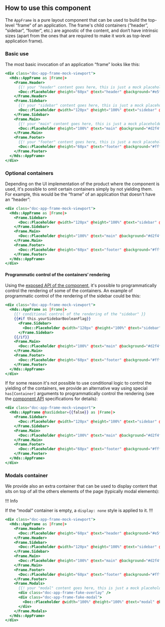 ## How to use this component

The `AppFrame` is a pure layout component that can be used to build the top-level “frame“ of an application. The frame's child containers (“header”, “sidebar“, “footer“, etc.) are agnostic of the content, and don‘t have intrinsic sizes (apart from the ones that are required to make it work as top-level application frame).

### Basic use

The most basic invocation of an application “frame” looks like this:

```handlebars
<div class="doc-app-frame-mock-viewport">
  <Hds::AppFrame as |Frame|>
    <Frame.Header>
      {{! your "header" content goes here, this is just a mock placeholder }}
      <Doc::Placeholder @height="60px" @text="header" @background="#e5ffd2" />
    </Frame.Header>
    <Frame.Sidebar>
      {{! your "sidebar" content goes here, this is just a mock placeholder }}
      <Doc::Placeholder @width="120px" @height="100%" @text="sidebar" @background="#e4c5f3" />
    </Frame.Sidebar>
    <Frame.Main>
      {{! your "main" content goes here, this is just a mock placeholder }}
      <Doc::Placeholder @height="100%" @text="main" @background="#d2f4ff" />
    </Frame.Main>
    <Frame.Footer>
      {{! your "footer" content goes here, this is just a mock placeholder }}
      <Doc::Placeholder @height="60px" @text="footer" @background="#fff8d2" />
    </Frame.Footer>
  </Hds::AppFrame>
</div>
```

### Optional containers

Depending on the UI implementation of the product where the component is used, it's possible to omit certain containers simply by not yielding them. For example, this would be the “frame” of an application that doesn't have an “header”:

```handlebars
<div class="doc-app-frame-mock-viewport">
  <Hds::AppFrame as |Frame|>
    <Frame.Sidebar>
      <Doc::Placeholder @width="120px" @height="100%" @text="sidebar" @background="#e4c5f3" />
    </Frame.Sidebar>
    <Frame.Main>
      <Doc::Placeholder @height="100%" @text="main" @background="#d2f4ff" />
    </Frame.Main>
    <Frame.Footer>
      <Doc::Placeholder @height="60px" @text="footer" @background="#fff8d2" />
    </Frame.Footer>
  </Hds::AppFrame>
</div>
```

#### Programmatic control of the containers‘ rendering

Using the [exposed API of the component](#component-api), it's possible to programmatically control the rendering of some of the containers. An example of programmatic control of the rendering of the sidebar could be this:

```handlebars
<div class="doc-app-frame-mock-viewport">
  <Hds::AppFrame as |Frame|>
    {{! conditional control of the rendering of the "sidebar" }}
    {{#if this.yourSidebarBooleanFlag}}
      <Frame.Sidebar>
        <Doc::Placeholder @width="120px" @height="100%" @text="sidebar" @background="#e4c5f3" />
      </Frame.Sidebar>
    {{/if}}
    <Frame.Main>
      <Doc::Placeholder @height="100%" @text="main" @background="#d2f4ff" />
    </Frame.Main>
    <Frame.Footer>
      <Doc::Placeholder @height="60px" @text="footer" @background="#fff8d2" />
    </Frame.Footer>
  </Hds::AppFrame>
</div>
```

If for some reason it's not possible to use conditional logic to control the yielding of the containers, we provide an alternative way using special `has[Container]` arguments to programmatically control the rendering (see the [component API](#component-api) specifications for details):

```handlebars
<div class="doc-app-frame-mock-viewport">
  <Hds::AppFrame @hasSidebar={{false}} as |Frame|>
    <Frame.Sidebar>
      <Doc::Placeholder @width="120px" @height="100%" @text="sidebar" @background="#e4c5f3" />
    </Frame.Sidebar>
    <Frame.Main>
      <Doc::Placeholder @height="100%" @text="main" @background="#d2f4ff" />
    </Frame.Main>
    <Frame.Footer>
      <Doc::Placeholder @height="60px" @text="footer" @background="#fff8d2" />
    </Frame.Footer>
  </Hds::AppFrame>
</div>
```

### Modals container

We provide also an extra container that can be used to display content that sits on top of all the others elements of the page (typically modal elements):

!!! Info

If the “modal“ container is empty, a `display: none` style is applied to it.
!!!

```handlebars
<div class="doc-app-frame-mock-viewport">
  <Hds::AppFrame as |Frame|>
    <Frame.Header>
      <Doc::Placeholder @height="60px" @text="header" @background="#e5ffd2" />
    </Frame.Header>
    <Frame.Sidebar>
      <Doc::Placeholder @width="120px" @height="100%" @text="sidebar" @background="#e4c5f3" />
    </Frame.Sidebar>
    <Frame.Main>
      <Doc::Placeholder @height="100%" @text="main" @background="#d2f4ff" />
    </Frame.Main>
    <Frame.Footer>
      <Doc::Placeholder @height="60px" @text="footer" @background="#fff8d2" />
    </Frame.Footer>
    <Frame.Modals>
      {{! your "modal" content goes here, this is just a mock placeholder }}
      <div class="doc-app-frame-fake-overlay" />
      <div class="doc-app-frame-fake-modal">
        <Doc::Placeholder @width="100%" @height="100%" @text="modal" @background="#ffffffb5" />
      </div>
    </Frame.Modals>
  </Hds::AppFrame>
</div>
```
